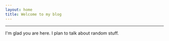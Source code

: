 ```yaml
---
layout: home
title: Welcome to my blog
---
```


---

I'm glad you are here. I plan to talk about random stuff.
